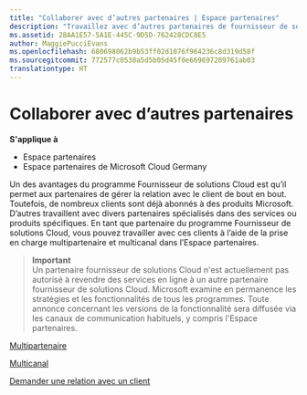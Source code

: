 ```yaml
---
title: "Collaborer avec d’autres partenaires | Espace partenaires"
description: "Travaillez avec d’autres partenaires de fournisseur de solutions Cloud pour répondre aux besoins de vos clients communs."
ms.assetid: 28AA1E57-5A1E-445C-9D5D-762428CDC8E5
author: MaggiePucciEvans
ms.openlocfilehash: 680698062b9b53ff02d1076f964236c8d319d58f
ms.sourcegitcommit: 772577c0538a5d5b05d45f0e669697209761ab03
translationtype: HT
---
```

# <a name="work-with-other-partners"></a>Collaborer avec d’autres partenaires

**S'applique à**

-  Espace partenaires
-  Espace partenaires de Microsoft Cloud Germany

Un des avantages du programme Fournisseur de solutions Cloud est qu’il permet aux partenaires de gérer la relation avec le client de bout en bout. Toutefois, de nombreux clients sont déjà abonnés à des produits Microsoft. D’autres travaillent avec divers partenaires spécialisés dans des services ou produits spécifiques. En tant que partenaire du programme Fournisseur de solutions Cloud, vous pouvez travailler avec ces clients à l’aide de la prise en charge multipartenaire et multicanal dans l’Espace partenaires.

>**Important**<br>
Un partenaire fournisseur de solutions Cloud n'est actuellement pas autorisé à revendre des services en ligne à un autre partenaire fournisseur de solutions Cloud. Microsoft examine en permanence les stratégies et les fonctionnalités de tous les programmes. Toute annonce concernant les versions de la fonctionnalité sera diffusée via les canaux de communication habituels, y compris l'Espace partenaires. 

[Multipartenaire](multipartner.md)

[Multicanal](multichannel.md)

[Demander une relation avec un client](request-a-relationship-with-a-customer.md)

 

 



